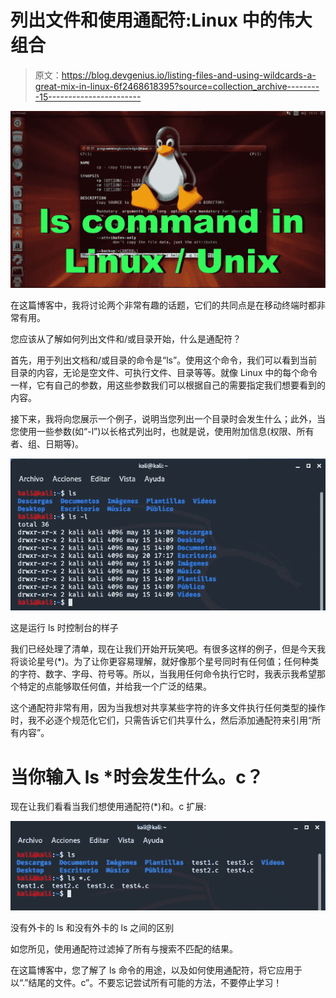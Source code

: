 # 列出文件和使用通配符:Linux 中的伟大组合

> 原文：<https://blog.devgenius.io/listing-files-and-using-wildcards-a-great-mix-in-linux-6f2468618395?source=collection_archive---------15----------------------->

![](img/d676e24dc8b4d05c4e575c9fe56d2d3f.png)

在这篇博客中，我将讨论两个非常有趣的话题，它们的共同点是在移动终端时都非常有用。

您应该从了解如何列出文件和/或目录开始，什么是通配符？

首先，用于列出文档和/或目录的命令是“ls”。使用这个命令，我们可以看到当前目录的内容，无论是空文件、可执行文件、目录等等。就像 Linux 中的每个命令一样，它有自己的参数，用这些参数我们可以根据自己的需要指定我们想要看到的内容。

接下来，我将向您展示一个例子，说明当您列出一个目录时会发生什么；此外，当您使用一些参数(如“-l”)以长格式列出时，也就是说，使用附加信息(权限、所有者、组、日期等)。

![](img/a1ffb0ba3cdede8f353201db23b0eeff.png)

这是运行 ls 时控制台的样子

我们已经处理了清单，现在让我们开始开玩笑吧。有很多这样的例子，但是今天我将谈论星号(*)。为了让你更容易理解，就好像那个星号同时有任何值；任何种类的字符、数字、字母、符号等。所以，当我用任何命令执行它时，我表示我希望那个特定的点能够取任何值，并给我一个广泛的结果。

这个通配符非常有用，因为当我想对共享某些字符的许多文件执行任何类型的操作时，我不必逐个规范化它们，只需告诉它们共享什么，然后添加通配符来引用“所有内容”。

# 当你输入 ls *时会发生什么。c？

现在让我们看看当我们想使用通配符(*)和。c 扩展:

![](img/d2bd3173a35bb7b8cd796a978c00ba94.png)

没有外卡的 ls 和没有外卡的 ls 之间的区别

如您所见，使用通配符过滤掉了所有与搜索不匹配的结果。

在这篇博客中，您了解了 ls 命令的用途，以及如何使用通配符，将它应用于以“.”结尾的文件。c”。不要忘记尝试所有可能的方法，不要停止学习！